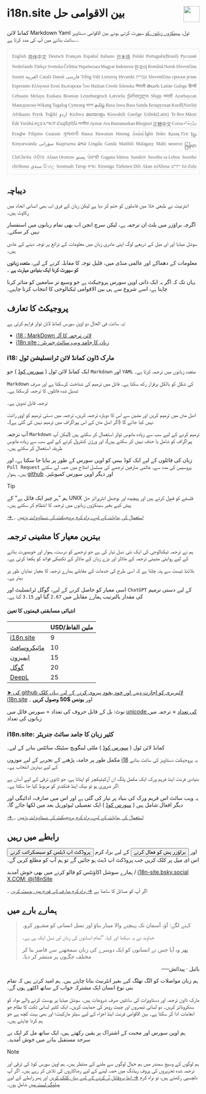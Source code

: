 <h1 style="display:flex;justify-content:space-between" style=";text-align:right;direction:rtl">i18n.site بین الاقوامی حل<img src="//p.3ti.site/logo.svg" style="user-select:none;margin-top:-1px;width:42px"></h1>

کمانڈ لائن Markdown Yaml ٹول، [سینکڑوں زبانوں کو](/i18/LANG_CODE) سپورٹ کرتے ہوئے بین الاقوامی دستاویز سائٹ بنانے میں آپ کی مدد کرتا ہے...

<pre class="langli" style="display:flex;flex-wrap:wrap;background:transparent;border:1px solid #eee;font-size:12px;box-shadow:0 0 3px inset #eee;padding:12px 5px 4px 12px;justify-content:space-between;"><style>pre.langli i{font-weight:300;font-family:s;margin-right:2px;margin-bottom:8px;font-style:normal;color:#666;border-bottom:1px dashed #ccc;}</style><i>English</i><i>简体中文</i><i>Deutsch</i><i>Français</i><i>Español</i><i>Italiano</i><i>日本語</i><i>Polski</i><i>Português(Brasil)</i><i>Русский</i><i>Nederlands</i><i>Türkçe</i><i>Svenska</i><i>Čeština</i><i>Українська</i><i>Magyar</i><i>Indonesia</i><i>한국어</i><i>Română</i><i>Norsk</i><i>Slovenčina</i><i>Suomi</i><i>العربية</i><i>Català</i><i>Dansk</i><i>فارسی</i><i>Tiếng Việt</i><i>Lietuvių</i><i>Hrvatski</i><i>עברית</i><i>Slovenščina</i><i>српски језик</i><i>Esperanto</i><i>Ελληνικά</i><i>Eesti</i><i>Български</i><i>ไทย</i><i>Haitian Creole</i><i>Íslenska</i><i>नेपाली</i><i>తెలుగు</i><i>Latine</i><i>Galego</i><i>हिन्दी</i><i>Cebuano</i><i>Melayu</i><i>Euskara</i><i>Bosnian</i><i>Letzeburgesch</i><i>Latviešu</i><i>ქართული</i><i>Shqip</i><i>मराठी</i><i>Azərbaycan</i><i>Македонски</i><i>Wikang Tagalog</i><i>Cymraeg</i><i>বাংলা</i><i>தமிழ்</i><i>Basa Jawa</i><i>Basa Sunda</i><i>Беларуская</i><i>Kurdî(Navîn)</i><i>Afrikaans</i><i>Frysk</i><i>Toğikī</i><i>اردو</i><i>Kichwa</i><i>മലയാളം</i><i>Kiswahili</i><i>Gaeilge</i><i>Uzbek(Latin)</i><i>Te Reo Māori</i><i>Èdè Yorùbá</i><i>ಕನ್ನಡ</i><i>አማርኛ</i><i>Հայերեն</i><i>অসমীয়া</i><i>Aymar Aru</i><i>Bamanankan</i><i>Bhojpuri</i><i>正體中文</i><i>Corsu</i><i>ދިވެހިބަސް</i><i>Eʋegbe</i><i>Filipino</i><i>Guarani</i><i>ગુજરાતી</i><i>Hausa</i><i>Hawaiian</i><i>Hmong</i><i>Ásụ̀sụ́ Ìgbò</i><i>Iloko</i><i>Қазақ Тілі</i><i>ខ្មែរ</i><i>Kinyarwanda</i><i>سۆرانی</i><i>Кыргызча</i><i>ລາວ</i><i>Lingála</i><i>Ganda</i><i>Maithili</i><i>Malagasy</i><i>Malti</i><i>монгол</i><i>မြန်မာ</i><i>ChiCheŵa</i><i>ଓଡ଼ିଆ</i><i>Afaan Oromoo</i><i>پښتو</i><i>ਪੰਜਾਬੀ</i><i>Gagana Sāmoa</i><i>Sanskrit</i><i>Sesotho sa Leboa</i><i>Sesotho</i><i>chiShona</i><i>سنڌي</i><i>සිංහල</i><i>Soomaali</i><i>Татар</i><i>ትግር</i><i>Xitsonga</i><i>Türkmen Dili</i><i>Akan</i><i>isiXhosa</i><i>ייִדיש</i><i>Isi-Zulu</i></pre>

## دیباچہ

انٹرنیٹ نے طبعی خلا میں فاصلوں کو ختم کر دیا ہے لیکن زبان کے فرق اب بھی انسانی اتحاد میں رکاوٹ ہیں۔

اگرچہ براؤزر میں بلٹ ان ترجمہ ہے، لیکن سرچ انجن اب بھی تمام زبانوں میں استفسار نہیں کر سکتے۔

سوشل میڈیا اور ای میل کے ذریعے لوگ اپنی مادری زبان میں معلومات کے ذرائع پر توجہ دینے کے عادی ہیں۔

معلومات کے دھماکے اور عالمی منڈی میں، قلیل توجہ کا مقابلہ کرنے کے لیے، **متعدد زبانوں کو سپورٹ کرنا ایک بنیادی مہارت ہے** ۔

یہاں تک کہ اگر یہ ایک ذاتی اوپن سورس پروجیکٹ ہے جو وسیع تر سامعین کو متاثر کرنا چاہتا ہے، اسے شروع سے ہی بین الاقوامی ٹیکنالوجی کا انتخاب کرنا چاہیے۔

## <a rel=id href="#project" id="project"></a> پروجیکٹ کا تعارف

یہ سائٹ فی الحال دو اوپن سورس کمانڈ لائن ٹولز فراہم کرتی ہے:

* [i18 : MarkDown لائن ترجمہ کا آلہ](/i18/feature)
* [i18n.site : زبان کا جامد ویب سائٹ جنریٹر](/i18n.site)

### <a rel=id href="#i18" id="i18"></a> i18: مارک ڈاون کمانڈ لائن ٹرانسلیشن ٹول

ایک کمانڈ لائن ٹول ( [سورس کوڈ](https://github.com/i18n-site/rust/tree/main/i18) ) جو `Markdown` اور `YAML` متعدد زبانوں میں ترجمہ کرتا ہے۔

`Markdown` کی شکل کو بالکل برقرار رکھ سکتا ہے۔ فائل میں ترمیم کی شناخت کرسکتا ہے اور صرف تبدیل شدہ فائلوں کا ترجمہ کرسکتا ہے۔

ترجمہ قابل تدوین ہے۔

اصل متن میں ترمیم کریں اور مشین سے اس کا دوبارہ ترجمہ کریں، ترجمہ میں دستی ترمیم کو اوور رائٹ نہیں کیا جائے گا (اگر اصل متن کے اس پیراگراف میں ترمیم نہیں کی گئی ہے)۔

آپ ترجمہ `Markdown` ترمیم کرنے کے لیے سب سے زیادہ مانوس ٹولز استعمال کر سکتے ہیں (لیکن آپ پیراگراف کو شامل یا حذف نہیں کر سکتے ہیں)، اور ورژن کنٹرول کرنے کے لیے سب سے زیادہ مانوس طریقہ استعمال کر سکتے ہیں۔

زبان کی فائلوں کے لیے ایک کوڈ بیس کو اوپن سورس کے طور پر بنایا جا سکتا ہے، اور `Pull Request` پروسیس کی مدد سے، عالمی صارفین ترجمے کی مسلسل اصلاح میں حصہ لے سکتے ہیں۔ ہموار [github](//github.com) اور دیگر اوپن سورس کمیونٹیز۔

> [!TIP]
> ہم "ہر چیز ایک فائل ہے" کے UNIX فلسفے کو قبول کرتے ہیں اور پیچیدہ اور بوجھل انٹرپرائز حل پیش کیے بغیر سینکڑوں زبانوں میں ترجمہ کا انتظام کر سکتے ہیں۔

[→ استعمال کی ہدایات کے لیے، براہ کرم پروجیکٹ کی دستاویزات پڑھیں](/i18) ۔

## بہترین معیار کا مشینی ترجمہ

ہم نے ترجمہ ٹیکنالوجی کی ایک نئی نسل تیار کی ہے جو ترجمے کو درست، ہموار اور خوبصورت بنانے کے لیے روایتی مشینی ترجمہ کے ماڈلز اور بڑے زبان کے ماڈلز کے تکنیکی فوائد کو یکجا کرتی ہے۔

بلائنڈ ٹیسٹ سے پتہ چلتا ہے کہ اسی طرح کی خدمات کے مقابلے ہمارے ترجمہ کا معیار نمایاں طور پر بہتر ہے۔

اسی معیار کو حاصل کرنے کے لیے، گوگل ٹرانسلیٹ اور `ChatGPT` کے لیے دستی ترمیم کی مقدار بالترتیب ہمارے مقابلے میں `2.67` گنا اور `3.15` گنا ہے۔

#### <a rel=id href="#price" id="price"></a> انتہائی مسابقتی قیمتوں کا تعین

|                                                                                   | USD/ملین الفاظ |
| --------------------------------------------------------------------------------- | ------------- |
| [i18n.site](https://i18n.site)                                                    | 9             |
| [مائیکروسافٹ](https://azure.microsoft.com/pricing/details/cognitive-services/translator) | 10            |
| [ایمیزون](https://aws.amazon.com/translate/pricing)                                | 15            |
| [گوگل](https://cloud.google.com/translate/pricing)                                | 20            |
| [DeepL](https://www.deepl.com/zh/pro#developer)                                  | 25            |

[➤ کی github لائبریری کو اجازت دینے اور خود بخود پیروی کرنے کے لیے یہاں کلک i18n.site](https://github.com/login/oauth/authorize?client_id=Ov23liuGAmK0plc9FgB3&amp;scope=user:email,user:follow,public_repo) اور **بونس $50 وصول کریں** ۔

نوٹ: بل کے قابل حروف کی تعداد = سورس فائل میں [unicode کی تعداد](https://en.wikipedia.org/wiki/Unicode) × ترجمہ میں زبانوں کی تعداد

### i18n.site: کثیر زبان کا جامد سائٹ جنریٹر

کمانڈ لائن ٹول ( [سورس کوڈ](https://github.com/i18n-site/rust/tree/main/i18n-site) ) ملٹی لینگویج سٹیٹک سائٹس بنانے کے لیے۔

مکمل طور پر جامد، پڑھنے کے تجربے کے لیے موزوں [i18](#i18) یہ پروجیکٹ دستاویز کی سائٹ بنانے کے لیے بہترین انتخاب ہے۔

بنیادی فرنٹ اینڈ فریم ورک ایک مکمل پلگ ان آرکیٹیکچر کو اپناتا ہے، جو ثانوی ترقی کے لیے آسان ہے اگر ضروری ہو تو بیک اینڈ فنکشنز کو مربوط کیا جا سکتا ہے۔

یہ ویب سائٹ اس فریم ورک کی بنیاد پر تیار کی گئی ہے اور اس میں صارف، ادائیگی اور دیگر افعال شامل ہیں ( [سورس کوڈ](/i18n.site/c/src) ) ایک تفصیلی ٹیوٹوریل بعد میں لکھا جائے گا۔

[→ استعمال کی ہدایات کے لیے، براہ کرم پروجیکٹ کی دستاویزات پڑھیں](/i18n.site) ۔

## رابطے میں رہیں

<button onclick="mailsub()">پروڈکٹ اپ ڈیٹس کو سبسکرائب کرنے</button> اور <button onclick="webpush()">براؤزر پش کو فعال کرنے</button> کے لیے براہ کرم اس ای میل پر کلک کریں جب پروڈکٹ اپ ڈیٹ ہو جائیں گے تو ہم آپ کو مطلع کریں گے۔

ہمارے سوشل اکاؤنٹس کو فالو کرنے میں بھی خوش آمدید / [i18n-site.bsky.social](https://bsky.app/profile/i18n-site.bsky.social) [X.COM: @i18nSite](https://x.com/i18nSite)

اگر آپ کو مسائل کا سامنا ہے [→ براہ کرم صارف کے فورم میں پوسٹ کریں](https://groups.google.com/u/1/g/i18n) ۔

## ہمارے بارے میں

> کہنے لگے: آؤ، آسمان تک پہنچنے والا مینار بناؤ اور نسل انسانی کو مشہور کرو۔
>
> خداوند نے یہ دیکھا اور کہا، "تمام انسانوں کی زبان اور نسل ایک ہی ہے۔
>
> پھر وہ آیا جس نے انسانوں کو ایک دوسرے کی زبان سمجھنے سے قاصر بنا کر مختلف جگہوں پر منتشر کر دیا۔

<p style="text-align:right" style=";text-align:right;direction:rtl">──بائبل · پیدائش</p>

ہم زبان مواصلات کو الگ تھلگ کیے بغیر انٹرنیٹ بنانا چاہتے ہیں۔
ہم امید کرتے ہیں کہ تمام بنی نوع انسان ایک مشترکہ خواب کے ساتھ اکٹھے ہوں گے۔

مارک ڈاون ترجمہ اور دستاویزات کی سائٹیں صرف شروعات ہیں۔
سوشل میڈیا پر پوسٹ کرنے والے مواد کو سنکرونائز کریں۔
دو لسانی تبصروں اور چیٹ رومز کی حمایت کریں۔
ایک کثیر لسانی ٹکٹ کا نظام جو انعامات ادا کر سکتا ہے۔
بین الاقوامی فرنٹ اینڈ اجزاء کے لیے سیلز مارکیٹ؛
اور بھی بہت کچھ ہے جو ہم کرنا چاہتے ہیں۔

ہم اوپن سورس اور محبت کے اشتراک پر یقین رکھتے ہیں،
ایک ساتھ مل کر ایک بے سرحد مستقبل بنانے میں خوش آمدید۔

> [!NOTE]
> ہم لوگوں کے وسیع سمندر میں ہم خیال لوگوں سے ملنے کے منتظر ہیں۔
> ہم اوپن سورس کوڈ کی ترقی اور ترجمہ شدہ تحریروں کی پروف ریڈنگ میں حصہ لینے کے لیے رضاکاروں کی تلاش کر رہے ہیں۔
> اگر آپ دلچسپی رکھتے ہیں، تو براہ کرم [→ اپنا پروفائل پُر کرنے کے لیے یہاں کلک کریں](https://ggl.link/i18n) اور پھر رابطے کے لیے [میلنگ لسٹ میں](https://groups.google.com/u/2/g/i18n-site) شامل ہوں۔